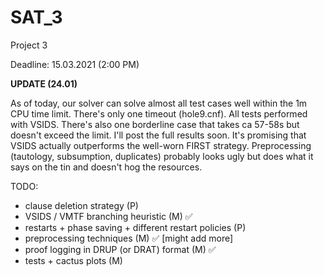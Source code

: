 # SAT_3

Project 3

Deadline: 15.03.2021 (2:00 PM)

**UPDATE (24.01)**

As of today, our solver can solve almost all test cases well within the 1m CPU time limit. There's only one timeout (hole9.cnf). All tests performed with VSIDS.
There's also one borderline case that takes ca 57-58s but doesn't exceed the limit.
I'll post the full results soon. It's promising that VSIDS actually outperforms the well-worn FIRST strategy. Preprocessing (tautology, subsumption, duplicates) probably looks ugly but does what it says on the tin and doesn't hog the resources.

TODO:

* clause deletion strategy (P)
* VSIDS / VMTF branching heuristic (M) :white_check_mark:
* restarts + phase saving + different restart policies (P)
* preprocessing techniques (M) :white_check_mark: [might add more]
* proof logging in DRUP (or DRAT) format (M) :white_check_mark:
* tests + cactus plots (M)
